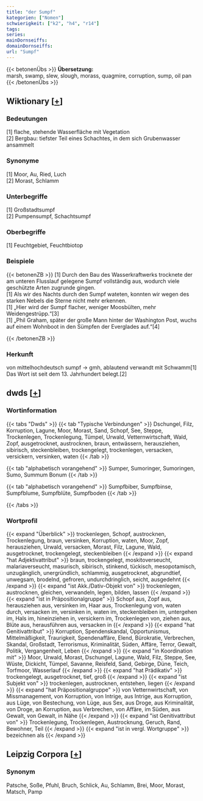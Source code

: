 ```yaml
---
title: "der Sumpf"
kategorien: ["Nomen"]
schwierigkeit: ["k2", "h4", "r14"]
tags:
series:
mainDornseiffs:
domainDornseiffs:
url: "Sumpf"
---
```


{{< betonenÜbs >}}
**Übersetzung:**  
marsh, swamp, slew, slough, morass, quagmire, corruption, sump, oil pan  
{{< /betonenÜbs >}}

## Wiktionary [[+](https://de.wiktionary.org/wiki/Sumpf)]

### Bedeutungen
[1] flache, stehende Wasserfläche mit Vegetation  
[2] Bergbau: tiefster Teil eines Schachtes, in dem sich Grubenwasser ansammelt  

### Synonyme
[1] Moor, Au, Ried, Luch  
[2] Morast, Schlamm  

### Unterbegriffe
[1] Großstadtsumpf  
[2] Pumpensumpf, Schachtsumpf  

### Oberbegriffe
[1] Feuchtgebiet, Feuchtbiotop  

### Beispiele
{{< betonenZB >}}
[1] Durch den Bau des Wasserkraftwerks trocknete der am unteren Flusslauf gelegene Sumpf vollständig aus, wodurch viele geschützte Arten zugrunde gingen.  
[1] Als wir des Nachts durch den Sumpf wateten, konnten wir wegen des starken Nebels die Sterne nicht mehr erkennen.  
[1] „Hier wird der Sumpf flacher, weniger Moosbülten, mehr Weidengestrüpp.“[3]  
[1] „Phil Graham, später der große Mann hinter der Washington Post, wuchs auf einem Wohnboot in den Sümpfen der Everglades auf.“[4]  

{{< /betonenZB >}}
### Herkunft
von mittelhochdeutsch sumpf → gmh, ablautend verwandt mit Schwamm[1] Das Wort ist seit dem 13. Jahrhundert belegt.[2]  



## dwds [[+](https://www.dwds.de/wb/Sumpf)]

### Wortinformation
{{< tabs "Dwds" >}}
{{< tab "Typische Verbindungen" >}}
Dschungel, Filz, Korruption, Lagune, Moor, Morast, Sand, Schopf, See, Steppe, Trockenlegen, Trockenlegung, Tümpel, Urwald, Vetternwirtschaft, Wald, Zopf, ausgetrocknet, austrocknen, braun, entwässern, herausziehen, sibirisch, steckenbleiben, trockengelegt, trockenlegen, versacken, versickern, versinken, waten
{{< /tab >}}

{{< tab "alphabetisch vorangehend" >}}
Sumper, Sumoringer, Sumoringen, Sumo, Summum Bonum
{{< /tab >}}

{{< tab "alphabetisch vorangehend" >}}
Sumpfbiber, Sumpfbinse, Sumpfblume, Sumpfblüte, Sumpfboden
{{< /tab >}}

{{< /tabs >}}

### Wortprofil
{{< expand "Überblick" >}} trockenlegen, Schopf, austrocknen, Trockenlegung, braun, versinken, Korruption, waten, Moor, Zopf, herausziehen, Urwald, versacken, Morast, Filz, Lagune, Wald, ausgetrocknet, trockengelegt, steckenbleiben {{< /expand >}}
{{< expand "hat Adjektivattribut" >}} braun, trockengelegt, moskitoverseucht, malariaverseucht, masurisch, sibirisch, stinkend, tückisch, mesopotamisch, unzugänglich, unergründlich, schlammig, ausgetrocknet, abgrundtief, unwegsam, brodelnd, gefroren, undurchdringlich, seicht, ausgedehnt {{< /expand >}}
{{< expand "ist Akk./Dativ-Objekt von" >}} trockenlegen, austrocknen, gleichen, verwandeln, legen, bilden, lassen {{< /expand >}}
{{< expand "ist in Präpositionalgruppe" >}} Schopf aus, Zopf aus, herausziehen aus, versinken im, Haar aus, Trockenlegung von, waten durch, versacken im, versinken in, waten im, steckenbleiben im, untergehen im, Hals im, hineinziehen in, versickern im, Trockenlegen von, ziehen aus, Blüte aus, herausführen aus, versacken in {{< /expand >}}
{{< expand "hat Genitivattribut" >}} Korruption, Spendenskandal, Opportunismus, Mittelmäßigkeit, Traurigkeit, Spendenaffäre, Elend, Bürokratie, Verbrechen, Skandal, Großstadt, Terrorismus, Kriminalität, Süden, Affäre, Terror, Gewalt, Politik, Vergangenheit, Leben {{< /expand >}}
{{< expand "in Koordination mit" >}} Moor, Urwald, Morast, Dschungel, Lagune, Wald, Filz, Steppe, See, Wüste, Dickicht, Tümpel, Savanne, Reisfeld, Sand, Gebirge, Düne, Teich, Torfmoor, Wasserlauf {{< /expand >}}
{{< expand "hat Prädikativ" >}} trockengelegt, ausgetrocknet, tief, groß {{< /expand >}}
{{< expand "ist Subjekt von" >}} trockenlegen, austrocknen, entstehen, liegen {{< /expand >}}
{{< expand "hat Präpositionalgruppe" >}} von Vetternwirtschaft, von Missmanagement, von Korruption, von Intrige, aus Intrige, aus Korruption, aus Lüge, von Bestechung, von Lüge, aus Sex, aus Droge, aus Kriminalität, von Droge, an Korruption, aus Verbrechen, von Affäre, im Süden, aus Gewalt, von Gewalt, in Nähe {{< /expand >}}
{{< expand "ist Genitivattribut von" >}} Trockenlegung, Trockenlegen, Austrocknung, Geruch, Rand, Bewohner, Teil {{< /expand >}}
{{< expand "ist in vergl. Wortgruppe" >}} bezeichnen als {{< /expand >}}

## Leipzig Corpora [[+](https://corpora.uni-leipzig.de/en/res?word=Sumpf&corpusId=deu_newscrawl-public_2018)]


### Synonym
Patsche, Soße, Pfuhl, Bruch, Schlick, Au, Schlamm, Brei, Moor, Morast, Matsch, Pamp

